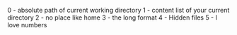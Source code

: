 0 - absolute path of current working directory 
1 - content list of your current directory 
2 - no place like home 
3 - the long format 
4 - Hidden files 
5 - I love numbers

